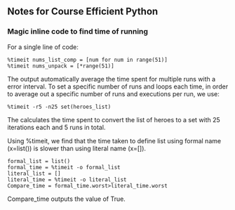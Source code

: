 ## Notes for Course Efficient Python

### Magic inline code to find time of running
For a single line of code:
```
%timeit nums_list_comp = [num for num in range(51)]
%timeit nums_unpack = [*range(51)]
```
The output automatically average the time spent for multiple runs with a error interval.
To set a specific number of runs and loops each time, in order to average out a specific number of runs and executions per run, we use:
```
%timeit -r5 -n25 set(heroes_list)
```
The calculates the time spent to convert the list of heroes to a set with 25 iterations each and 5 runs in total.

Using %timeit, we find that the time taken to define list using formal name (x=list()) is slower than using literal name (x=[]).
```
formal_list = list()
formal_time = %timeit -o formal_list
literal_list = []
literal_time = %timeit -o literal_list
Compare_time = formal_time.worst>literal_time.worst
```
Compare_time outputs the value of True.

